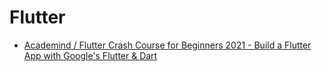 # Flutter
* [Academind / Flutter Crash Course for Beginners 2021 - Build a Flutter App with Google's Flutter & Dart](https://www.youtube.com/watch?v=x0uinJvhNxI)
